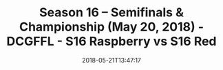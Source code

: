 ---
title: Season 16 – Semifinals & Championship (May 20, 2018) - DCGFFL - S16 Raspberry
  vs S16 Red
teams-score:
- team: _teams/s16-raspberry.md
  score:
- team: _teams/s16-red.md
  score: 32
mvp: Bryan S. (Raspberry), Nolan L. (Red)
game-ball: Peter P. (Raspberry), Nick G. (Red)
sportsperson: Matt M. (Raspberry), Brandon W. (Red)
season: 16
week:
date: '2018-05-21T13:47:17'
pageid: season-16-semifinals-championship-may-20-2018-6363-vs-6364
---